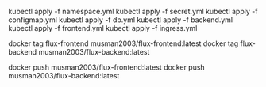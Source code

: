 kubectl apply -f namespace.yml
kubectl apply -f secret.yml
kubectl apply -f configmap.yml
kubectl apply -f db.yml
kubectl apply -f backend.yml
kubectl apply -f frontend.yml
kubectl apply -f ingress.yml


docker tag flux-frontend musman2003/flux-frontend:latest
docker tag flux-backend musman2003/flux-backend:latest


docker push musman2003/flux-frontend:latest
docker push musman2003/flux-backend:latest
